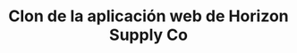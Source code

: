 ---
title: Clon de la aplicación web de Horizon Supply Co
cover: images/projects/horizon-supply-co.webp
description:
    Este proyecto es una aplicación web clonada del sitio web oficial de Horizon Supply Co.
pages: 
    demo: https://horizon-supply-clone.vercel.app/
    repo: https://github.com/RaulSalomonIgl/Horizon-Supply-Clone
tags: [
    angular,
    tailwindcss,
    typeScript,
]
lang: es
---